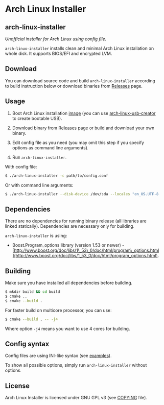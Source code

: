 Arch Linux Installer
====================

arch-linux-installer
--------------------
*Unofficial installer for Arch Linux using config file.*

`arch-linux-installer` installs clean and minimal Arch Linux installation 
on whole disk. It supports BIOS/EFI and encrypted LVM.

Download
--------
You can download source code and build `arch-linux-installer` according to build 
instruction below or download binaries from [Releases](https://github.com/branoholy/arch-linux-installer/releases) 
page.

Usage
-----
1. Boot Arch Linux installation [image](https://www.archlinux.org/download/) (you 
can use [arch-linux-usb-creator](https://github.com/branoholy/arch-linux-usb-creator) 
to create bootable USB).

2. Download binary from [Releases](https://github.com/branoholy/arch-linux-installer/releases) 
page or build and download your own binary.

3. Edit config file as you need (you may omit this step if you specify options 
as command line arguments).

4. Run `arch-linux-installer`.

With config file:
```bash
$ ./arch-linux-installer -c path/to/config.conf
```

Or with command line arguments:
```bash
$ ./arch-linux-installer --disk-device /dev/sda --locales "en_US.UTF-8 UTF-8" --lang en_US --hostname my-arch --timezone Europe/Prague
```

Dependencies
------------
There are no dependencies for running binary release (all libraries are linked 
statically). Dependencies are necessary only for building.

`arch-linux-installer` is using:

* Boost.Program_options library (version 1.53 
or newer) - [http://www.boost.org/doc/libs/1\_53\_0/doc/html/program\_options.html](http://www.boost.org/doc/libs/1_53_0/doc/html/program_options.html).

Building
--------
Make sure you have installed all dependencies before building.

```bash
$ mkdir build && cd build
$ cmake ..
$ cmake --build .
```

For faster build on multicore processor, you can use:

```bash
$ cmake --build . -- -j4
```

Where option `-j4` means you want to use 4 cores for building.

Config syntax
-------------
Config files are using INI-like syntax (see [examples](https://github.com/branoholy/arch-linux-installer/tree/master/examples)).

To show all possible options, simply run `arch-linux-installer` without options.

License
-------
Arch Linux Installer is licensed under GNU GPL v3 (see 
[COPYING](https://github.com/branoholy/arch-linux-installer/blob/master/COPYING) 
file).
